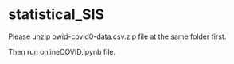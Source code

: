 # statistical_SIS

Please unzip owid-covid0-data.csv.zip file at the same folder first.

Then run onlineCOVID.ipynb file.
